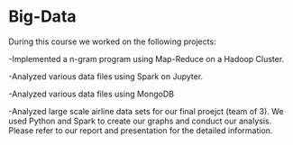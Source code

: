 # Big-Data

During this course we worked on the following projects:

-Implemented a n-gram program using Map-Reduce on a Hadoop Cluster. 

-Analyzed various data files using Spark on Jupyter. 

-Analyzed various data files using MongoDB

-Analyzed large scale airline data sets for our final proejct (team of 3). We used Python and Spark to create our graphs and conduct our analysis.
 Please refer to our report and presentation for the detailed information. 
